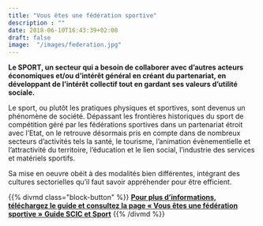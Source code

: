 ```yaml
---
title: "Vous êtes une fédération sportive"
description : ""
date: 2018-06-10T16:43:39+02:00
draft: false
image:  "/images/federation.jpg"
---
```


**Le SPORT, un secteur qui a besoin de collaborer avec d’autres acteurs économiques et/ou d’intérêt général en créant du partenariat, en développant de l’intérêt collectif tout en gardant ses valeurs d’utilité sociale.**

Le sport, ou plutôt les pratiques physiques et sportives, sont devenus un phénomène de
société. Dépassant les frontières historiques du sport de compétition géré par les
fédérations sportives dans un partenariat étroit avec l’Etat, on le retrouve désormais pris en
compte dans de nombreux secteurs d’activités tels la santé, le tourisme, l’animation
évènementielle et l’attractivité du territoire, l’éducation et le lien social, l’industrie des
services et matériels sportifs.

Sa mise en oeuvre obéit à des modalités bien différentes, intégrant des cultures sectorielles
qu’il faut savoir appréhender pour être efficient.

{{% divmd class="block-button" %}} 
[**Pour plus d’informations, téléchargez le guide et consultez la page « Vous êtes une fédération sportive »** **Guide SCIC et Sport**](/pdf/guide-scic.pdf)
{{% /divmd %}}